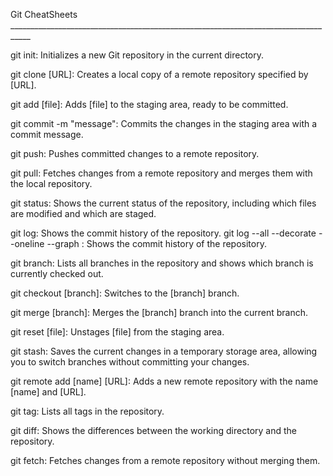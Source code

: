 Git CheatSheets ___________________________________________________________________________________

git init: Initializes a new Git repository in the current directory.

git clone [URL]: Creates a local copy of a remote repository specified by [URL].

git add [file]: Adds [file] to the staging area, ready to be committed.

git commit -m "message": Commits the changes in the staging area with a commit message.

git push: Pushes committed changes to a remote repository.

git pull: Fetches changes from a remote repository and merges them with the local repository.

git status: Shows the current status of the repository, including which files are modified and which are staged.

git log: Shows the commit history of the repository.
git log --all --decorate --oneline --graph    : Shows the commit history of the repository.

git branch: Lists all branches in the repository and shows which branch is currently checked out.

git checkout [branch]: Switches to the [branch] branch.

git merge [branch]: Merges the [branch] branch into the current branch.

git reset [file]: Unstages [file] from the staging area.

git stash: Saves the current changes in a temporary storage area, allowing you to switch branches without committing your changes.

git remote add [name] [URL]: Adds a new remote repository with the name [name] and [URL].

git tag: Lists all tags in the repository.

git diff: Shows the differences between the working directory and the repository.

git fetch: Fetches changes from a remote repository without merging them.




